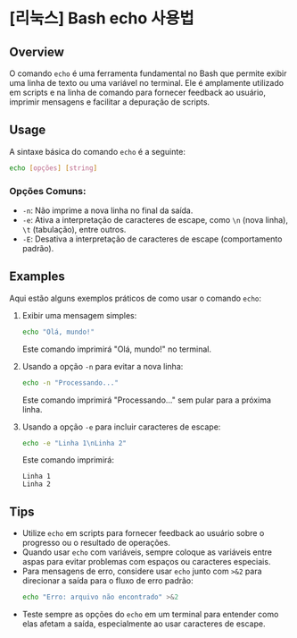 # [리눅스] Bash echo 사용법

## Overview
O comando `echo` é uma ferramenta fundamental no Bash que permite exibir uma linha de texto ou uma variável no terminal. Ele é amplamente utilizado em scripts e na linha de comando para fornecer feedback ao usuário, imprimir mensagens e facilitar a depuração de scripts.

## Usage
A sintaxe básica do comando `echo` é a seguinte:

```bash
echo [opções] [string]
```

### Opções Comuns:
- `-n`: Não imprime a nova linha no final da saída.
- `-e`: Ativa a interpretação de caracteres de escape, como `\n` (nova linha), `\t` (tabulação), entre outros.
- `-E`: Desativa a interpretação de caracteres de escape (comportamento padrão).

## Examples
Aqui estão alguns exemplos práticos de como usar o comando `echo`:

1. Exibir uma mensagem simples:
   ```bash
   echo "Olá, mundo!"
   ```
   Este comando imprimirá "Olá, mundo!" no terminal.

2. Usando a opção `-n` para evitar a nova linha:
   ```bash
   echo -n "Processando..."
   ```
   Este comando imprimirá "Processando..." sem pular para a próxima linha.

3. Usando a opção `-e` para incluir caracteres de escape:
   ```bash
   echo -e "Linha 1\nLinha 2"
   ```
   Este comando imprimirá:
   ```
   Linha 1
   Linha 2
   ```

## Tips
- Utilize `echo` em scripts para fornecer feedback ao usuário sobre o progresso ou o resultado de operações.
- Quando usar `echo` com variáveis, sempre coloque as variáveis entre aspas para evitar problemas com espaços ou caracteres especiais.
- Para mensagens de erro, considere usar `echo` junto com `>&2` para direcionar a saída para o fluxo de erro padrão:
  ```bash
  echo "Erro: arquivo não encontrado" >&2
  ```
- Teste sempre as opções do `echo` em um terminal para entender como elas afetam a saída, especialmente ao usar caracteres de escape.